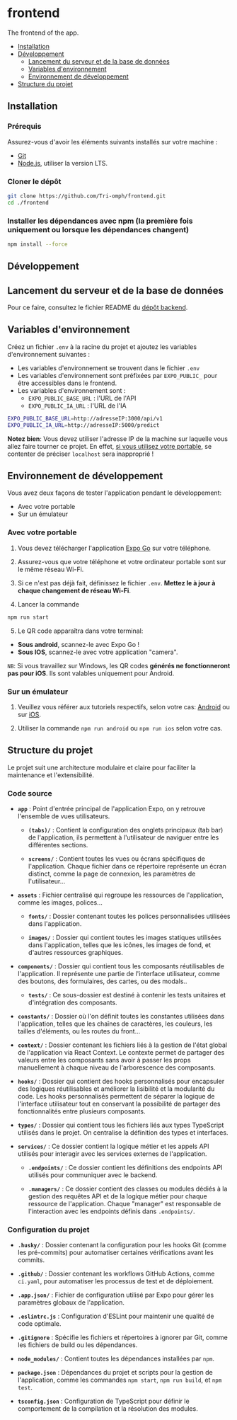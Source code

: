 # frontend
The frontend of the app.

- [Installation](#installation)
- [Développement](#développement)
    - [Lancement du serveur et de la base de données](#lancement-du-serveur-et-de-la-base-de-données)
    - [Variables d'environnement](#variables-denvironnement)
    - [Environnement de développement](#environnement-de-développement)
- [Structure du projet](#structure-du-projet)

## Installation

### Prérequis
Assurez-vous d'avoir les éléments suivants installés sur votre machine :

- [Git](https://git-scm.com/)
- [Node.js](https://nodejs.org/en/download/), utiliser la version LTS.

### Cloner le dépôt

```bash
git clone https://github.com/Tri-omph/frontend.git
cd ./frontend
```

### Installer les dépendances avec npm (la première fois uniquement ou lorsque les dépendances changent)

```bash
npm install --force
```

## Développement

## Lancement du serveur et de la base de données

Pour ce faire, consultez le fichier README du [dépôt backend](https://github.com/Tri-omph/backend/blob/main/README.md).

## Variables d'environnement

Créez un fichier `.env` à la racine du projet et ajoutez les variables d'environnement suivantes :

- Les variables d'environnement se trouvent dans le fichier `.env`
- Les variables d'environnement sont préfixées par `EXPO_PUBLIC_` pour être accessibles dans le frontend.
- Les variables d'environnement sont :
    - `EXPO_PUBLIC_BASE_URL` : l'URL de l'API
    - `EXPO_PUBLIC_IA_URL` : l'URL de l'IA

```bash
EXPO_PUBLIC_BASE_URL=http://adresseIP:3000/api/v1
EXPO_PUBLIC_IA_URL=http://adresseIP:5000/predict
```

**Notez bien**: Vous devez utiliser l'adresse IP de la machine sur laquelle vous allez faire tourner ce projet. En effet, [si vous utilisez votre portable](#avec-votre-portable), se contenter de préciser `localhost` sera inapproprié !


## Environnement de développement

Vous avez deux façons de tester l'application pendant le développement:

- Avec votre portable
- Sur un émulateur

### Avec votre portable

1. Vous devez télécharger l'application [Expo Go](https://play.google.com/store/apps/details?id=host.exp.exponent&hl=fr&pli=1) sur votre téléphone.

2. Assurez-vous que votre téléphone et votre ordinateur portable sont sur le même réseau Wi-Fi.

3. Si ce n'est pas déjà fait, définissez le fichier `.env`. **Mettez le à jour à chaque changement de réseau Wi-Fi**.

4. Lancer la commande
```bash
npm run start
```

5. Le QR code apparaîtra dans votre terminal:
- **Sous android**, scannez-le avec Expo Go !
- **Sous IOS**, scannez-le avec votre application "camera".

`NB`: Si vous travaillez sur Windows, les QR codes **générés ne fonctionneront pas pour iOS**. Ils sont valables uniquement pour Android.

### Sur un émulateur

1. Veuillez vous référer aux tutoriels respectifs, selon votre cas:  [Android](https://docs.expo.dev/workflow/android-studio-emulator/) ou sur [iOS](https://docs.expo.dev/workflow/ios-simulator/).

2. Utiliser la commande ```npm run android``` ou ```npm run ios``` selon votre cas.

## Structure du projet
Le projet suit une architecture modulaire et claire pour faciliter la maintenance et l'extensibilité.

### Code source

- **`app`** : Point d'entrée principal de l'application Expo, on y retrouve l'ensemble de vues utilisateurs.
    - **`(tabs)/`** : Contient la configuration des onglets principaux (tab bar) de l'application, ils permettent à l'utilisateur de naviguer entre les différentes sections.

    - **`screens/`** : Contient toutes les vues ou écrans spécifiques de l'application. Chaque fichier dans ce répertoire représente un écran distinct, comme la page de connexion, les paramètres de l'utilisateur...
- **`assets`** : Fichier centralisé qui regroupe les ressources de l'application, comme les images, polices...
    - **`fonts/`** : Dossier contenant toutes les polices personnalisées utilisées dans l'application.

    - **`images/`** : Dossier qui contient toutes les images statiques utilisées dans l'application, telles que les icônes, les images de fond, et d'autres ressources graphiques.

- **`components/`** : Dossier qui contient tous les composants réutilisables de l'application. Il représente une partie de l'interface utilisateur, comme des boutons, des formulaires, des cartes, ou des modals..
    - **`tests/`** : Ce sous-dossier est destiné à contenir les tests unitaires et d'intégration des composants.

- **`constants/`** : Dossier où l'on définit toutes les constantes utilisées dans l'application, telles que les chaînes de caractères, les couleurs, les tailles d'éléments, ou les routes du front...

- **`context/`** : Dossier contenant les fichiers liés à la gestion de l'état global de l'application via React Context. Le contexte permet de partager des valeurs entre les composants sans avoir à passer les props manuellement à chaque niveau de l'arborescence des composants.
- **`hooks/`** : Dossier qui contient des hooks personnalisés pour encapsuler des logiques réutilisables et améliorer la lisibilité et la modularité du code. Les hooks personnalisés permettent de séparer la logique de l'interface utilisateur tout en conservant la possibilité de partager des fonctionnalités entre plusieurs composants. 
- **`types/`** : Dossier qui contient tous les fichiers liés aux types TypeScript utilisés dans le projet. On centralise la définition des types et interfaces.

- **`services/`** : Ce dossier contient la logique métier et les appels API utilisés pour interagir avec les services externes de l'application.

    - **`.endpoints/`** : Ce dossier contient les définitions des endpoints API utilisés pour communiquer avec le backend.

    - **`.managers/`** : Ce dossier contient des classes ou modules dédiés à la gestion des requêtes API et de la logique métier pour chaque ressource de l'application. Chaque "manager" est responsable de l'interaction avec les endpoints définis dans `.endpoints/`.

### Configuration du projet

- **`.husky/`** : Dossier contenant la configuration pour les hooks Git (comme les pré-commits) pour automatiser certaines vérifications avant les commits.
- **`.github/`** : Dossier contenant les workflows GitHub Actions, comme `ci.yaml`, pour automatiser les processus de test et de déploiement.

- **`.app.json/`** : Fichier de configuration utilisé par Expo pour gérer les paramètres globaux de l'application.

- **`.eslintrc.js`** : Configuration d'ESLint pour maintenir une qualité de code optimale.
- **`.gitignore`** : Spécifie les fichiers et répertoires à ignorer par Git, comme les fichiers de build ou les dépendances.
- **`node_modules/`** : Contient toutes les dépendances installées par `npm`.
- **`package.json`** : Dépendances du projet et scripts pour la gestion de l'application, comme les commandes `npm start`, `npm run build`, et `npm test`.
- **`tsconfig.json`** : Configuration de TypeScript pour définir le comportement de la compilation et la résolution des modules.